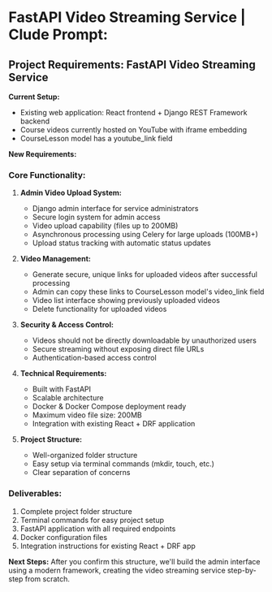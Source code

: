 # FastAPI Video Streaming Service | Clude Prompt:

## Project Requirements: FastAPI Video Streaming Service

**Current Setup:**
- Existing web application: React frontend + Django REST Framework backend
- Course videos currently hosted on YouTube with iframe embedding
- CourseLesson model has a youtube_link field

**New Requirements:**

### Core Functionality:
1. **Admin Video Upload System:**
   - Django admin interface for service administrators
   - Secure login system for admin access
   - Video upload capability (files up to 200MB)
   - Asynchronous processing using Celery for large uploads (100MB+)
   - Upload status tracking with automatic status updates

2. **Video Management:**
   - Generate secure, unique links for uploaded videos after successful processing
   - Admin can copy these links to CourseLesson model's video_link field
   - Video list interface showing previously uploaded videos
   - Delete functionality for uploaded videos

3. **Security & Access Control:**
   - Videos should not be directly downloadable by unauthorized users
   - Secure streaming without exposing direct file URLs
   - Authentication-based access control

4. **Technical Requirements:**
   - Built with FastAPI
   - Scalable architecture
   - Docker & Docker Compose deployment ready
   - Maximum video file size: 200MB
   - Integration with existing React + DRF application

5. **Project Structure:**
   - Well-organized folder structure
   - Easy setup via terminal commands (mkdir, touch, etc.)
   - Clear separation of concerns

### Deliverables:
1. Complete project folder structure
2. Terminal commands for easy project setup
3. FastAPI application with all required endpoints
4. Docker configuration files
5. Integration instructions for existing React + DRF app

**Next Steps:**
After you confirm this structure, we'll build the admin interface using a modern framework, creating the video streaming service step-by-step from scratch.

